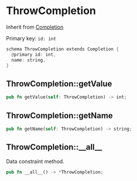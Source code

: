 # ThrowCompletion

Inherit from [Completion](./Completion.md)

Primary key: `id: int`

```rust
schema ThrowCompletion extends Completion {
  @primary id: int,
  name: string,
}
```
## ThrowCompletion::getValue

```rust
pub fn getValue(self: ThrowCompletion) -> int;
```
## ThrowCompletion::getName

```rust
pub fn getName(self: ThrowCompletion) -> string;
```
## ThrowCompletion::\_\_all\_\_

Data constraint method.

```rust
pub fn __all__() -> *ThrowCompletion;
```
